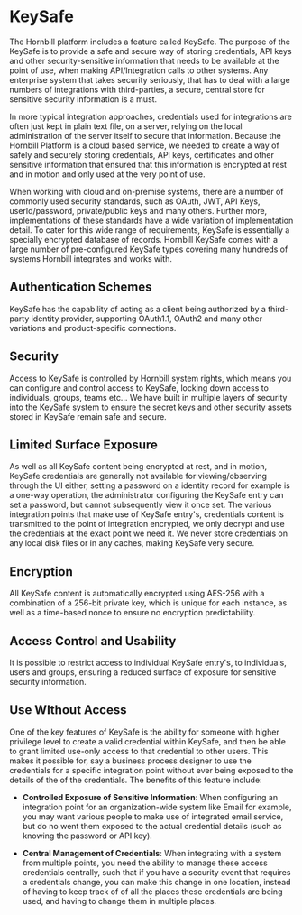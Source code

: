 # KeySafe
The Hornbill platform includes a feature called KeySafe. The purpose of the KeySafe is to provide a safe and secure way of storing credentials, API keys and other security-sensitive information that needs to be available at the point of use, when making API/Integration calls to other systems. Any enterprise system that takes security seriously, that has to deal with a  large numbers of integrations with third-parties, a secure, central store for sensitive security information is a must. 

In more typical integration approaches, credentials used for integrations are often just kept in plain text file, on a server, relying on the local administration of the server itself to secure that information.  Because the Hornbill Platform is a cloud based service, we needed to create a way of safely and securely storing credentials, API keys, certificates and other sensitive information that ensured that this information is encrypted at rest and in motion and only used at the very point of use. 

When working with cloud and on-premise systems, there are a number of commonly used security standards, such as OAuth, JWT, API Keys, userId/password, private/public keys and many others.  Further more, implementations of these standards have a wide variation of implementation detail.  To cater for this wide range of requirements, KeySafe is essentially a specially encrypted database of records.  Hornbill KeySafe comes with a large number of pre-configured KeySafe types covering many hundreds of systems Hornbill integrates and works with.

## Authentication Schemes
KeySafe has the capability of acting as a client being authorized by a third-party identity provider, supporting OAuth1.1, OAuth2 and many other variations and product-specific connections. 

## Security
Access to KeySafe is controlled by Hornbill system rights, which means you can configure and control access to KeySafe, locking down access to individuals, groups, teams etc... We have built in multiple layers of security into the KeySafe system to ensure the secret keys and other security assets stored in KeySafe remain safe and secure. 

## Limited Surface Exposure
As well as all KeySafe content being encrypted at rest, and in motion, KeySafe credentials are generally not available for viewing/observing through the UI either, setting a password on a identity record for example is a one-way operation, the administrator configuring the KeySafe entry can set a password, but cannot subsequently view it once set. The various integration points that make use of KeySafe entry's, credentials content is transmitted to the point of integration encrypted, we only decrypt and use the credentials at the exact point we need it. We never store credentials on any local disk files or in any caches, making KeySafe very secure. 

## Encryption
All KeySafe content is automatically encrypted using AES-256 with a combination of a 256-bit private key, which is unique for each instance, as well as a time-based nonce to ensure no encryption predictability.  

## Access Control and Usability
It is possible to restrict access to individual KeySafe entry's, to individuals, users and groups, ensuring a reduced surface of exposure for sensitive security information. 

## Use WIthout Access
One of the key features of KeySafe is the ability for someone with higher privilege level to create a valid credential within KeySafe, and then be able to grant limited use-only access to that credential to other users. This makes it possible for, say a business process designer to use the credentials for a specific integration point without ever being exposed to the details of the of the credentials. The benefits of this feature include:

- __Controlled Exposure of Sensitive Information__: When configuring an integration point for an organization-wide system like Email for example, you may want various people to make use of integrated email service, but do no went them exposed to the actual credential details (such as knowing the password or API key). 

- __Central Management of Credentials__: When integrating with a system from multiple points, you need the ability to manage these access credentials centrally, such that if you have a security event that requires a credentials change, you can make this change in one location, instead of having to keep track of of all the places these credentials are being used, and having to change them in multiple places. 





